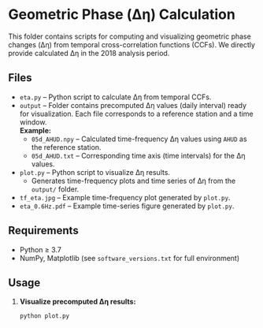# Geometric Phase (Δη) Calculation

This folder contains scripts for computing and visualizing geometric phase changes (Δη) from temporal cross-correlation functions (CCFs). We directly provide calculated Δη in the 2018 analysis period.

## Files
- `eta.py` – Python script to calculate Δη from temporal CCFs. 
- `output` – Folder contains precomputed Δη values (daily interval) ready for visualization. Each file corresponds to a reference station and a time window.  
    **Example:**
    - `05d_AHUD.npy` – Calculated time-frequency Δη values using `AHUD` as the reference station.  
    - `05d_AHUD.txt` – Corresponding time axis (time intervals) for the Δη values.  
- `plot.py` – Python script to visualize Δη results.  
  - Generates time-frequency plots and time series of Δη from the `output/` folder.  
- `tf_eta.jpg` – Example time-frequency plot generated by `plot.py`.  
- `eta_0.6Hz.pdf` – Example time-series figure generated by `plot.py`.  

## Requirements
- Python ≥ 3.7  
- NumPy, Matplotlib (see `software_versions.txt` for full environment)  

## Usage

1. **Visualize precomputed Δη results:**  
   ```bash
   python plot.py
